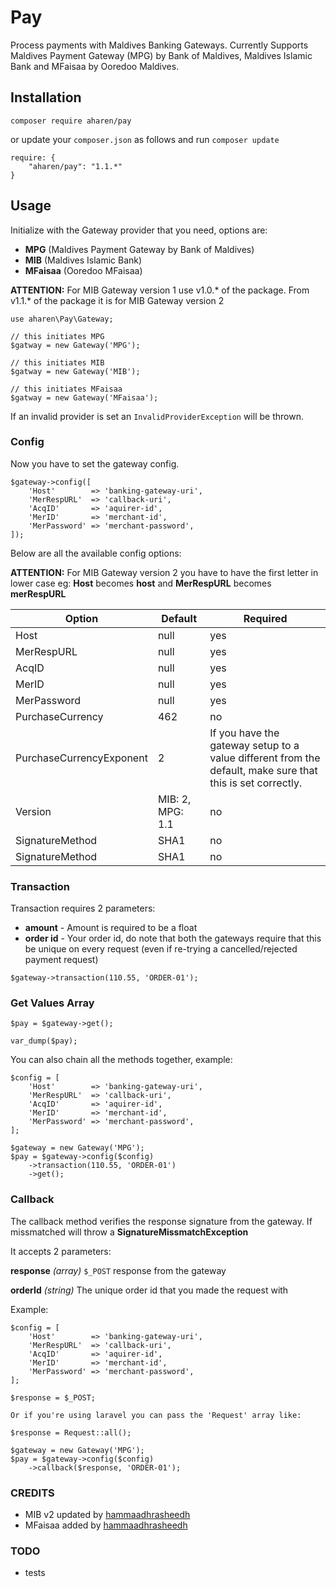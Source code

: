# Pay

Process payments with Maldives Banking Gateways. Currently Supports Maldives Payment Gateway (MPG) by Bank of Maldives, Maldives Islamic Bank and MFaisaa by Ooredoo Maldives.

## Installation

```
composer require aharen/pay
``` 

or update your `composer.json` as follows and run `composer update`

```
require: {
    "aharen/pay": "1.1.*"
}
```

## Usage

Initialize with the Gateway provider that you need, options are:

- **MPG** (Maldives Payment Gateway by Bank of Maldives) 
- **MIB** (Maldives Islamic Bank)
- **MFaisaa** (Ooredoo MFaisaa)

**ATTENTION:** For MIB Gateway version 1 use v1.0.* of the package. From v1.1.* of the package it is for MIB Gateway version 2

```
use aharen\Pay\Gateway;

// this initiates MPG
$gatway = new Gateway('MPG');

// this initiates MIB
$gatway = new Gateway('MIB');

// this initiates MFaisaa
$gatway = new Gateway('MFaisaa');
```

If an invalid provider is set an `InvalidProviderException` will be thrown.

### Config

Now you have to set the gateway config. 

```
$gateway->config([
    'Host'        => 'banking-gateway-uri',
    'MerRespURL'  => 'callback-uri',
    'AcqID'       => 'aquirer-id',
    'MerID'       => 'merchant-id',
    'MerPassword' => 'merchant-password',
]);
```

Below are all the available config options:

**ATTENTION:** For MIB Gateway version 2 you have to have the first letter in lower case eg: **Host** becomes **host** and **MerRespURL** becomes **merRespURL**

Option | Default | Required
--- | --- | ---
Host | null | yes
MerRespURL | null | yes
AcqID | null | yes
MerID | null | yes
MerPassword | null | yes
PurchaseCurrency | 462 | no
PurchaseCurrencyExponent | 2 | If you have the gateway setup to a value different from the default, make sure that this is set correctly.
Version | MIB: 2, MPG: 1.1 | no
SignatureMethod | SHA1 | no
SignatureMethod | SHA1 | no

### Transaction

Transaction requires 2 parameters:

- **amount** - Amount is required to be a float
- **order id** - Your order id, do note that both the gateways require that this be unique on every request (even if re-trying a cancelled/rejected payment request)

```
$gateway->transaction(110.55, 'ORDER-01');
```

### Get Values Array

```
$pay = $gateway->get();

var_dump($pay);
```

You can also chain all the methods together, example:

```
$config = [
    'Host'        => 'banking-gateway-uri',
    'MerRespURL'  => 'callback-uri',
    'AcqID'       => 'aquirer-id',
    'MerID'       => 'merchant-id',
    'MerPassword' => 'merchant-password',
];

$gateway = new Gateway('MPG');
$pay = $gateway->config($config)
    ->transaction(110.55, 'ORDER-01')
    ->get();
```

### Callback

The callback method verifies the response signature from the gateway. If missmatched will throw a **SignatureMissmatchException**

It accepts 2 parameters:

**response** *(array)* `$_POST` response from the gateway

**orderId** *(string)* The unique order id that you made the request with

Example:

```
$config = [
    'Host'        => 'banking-gateway-uri',
    'MerRespURL'  => 'callback-uri',
    'AcqID'       => 'aquirer-id',
    'MerID'       => 'merchant-id',
    'MerPassword' => 'merchant-password',
];

$response = $_POST;

Or if you're using laravel you can pass the 'Request' array like:

$response = Request::all();

$gateway = new Gateway('MPG');
$pay = $gateway->config($config)
    ->callback($response, 'ORDER-01');
```

### CREDITS

- MIB v2 updated by [hammaadhrasheedh](https://github.com/hammaadhrasheedh)
- MFaisaa added by [hammaadhrasheedh](https://github.com/hammaadhrasheedh)

### TODO

- tests
